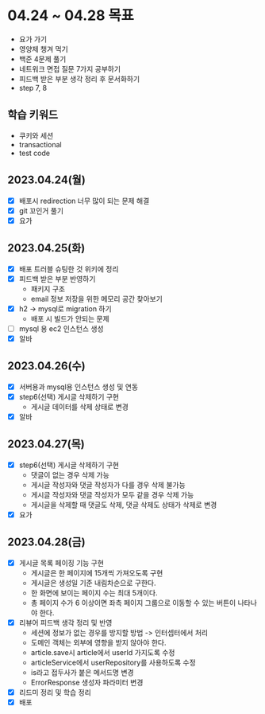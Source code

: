 # 04.24 ~ 04.28 목표
- 요가 가기
- 영양제 챙겨 먹기
- 백준 4문제 풀기
- 네트워크 면접 질문 7가지 공부하기
- 피드백 받은 부분 생각 정리 후 문서화하기
- step 7, 8

## 학습 키워드
- 쿠키와 세션
- transactional
- test code

## 2023.04.24(월)
- [x] 배포시 redirection 너무 많이 되는 문제 해결
- [x] git 꼬인거 풀기
- [x] 요가

## 2023.04.25(화)
- [x] 배포 트러블 슈팅한 것 위키에 정리
- [x] 피드백 받은 부분 반영하기
  - 패키지 구조
  - email 정보 저장을 위한 메모리 공간 찾아보기
- [x] h2 -> mysql로 migration 하기
  - 배포 시 빌드가 안되는 문제
- [ ] mysql 용 ec2 인스턴스 생성
- [x] 알바

## 2023.04.26(수)
- [x] 서버용과 mysql용 인스턴스 생성 및 연동
- [x] step6(선택) 게시글 삭제하기 구현
  - 게시글 데이터를 삭제 상태로 변경
- [x] 알바

## 2023.04.27(목)
- [x] step6(선택) 게시글 삭제하기 구현
  - 댓글이 없는 경우 삭제 가능
  - 게시글 작성자와 댓글 작성자가 다를 경우 삭제 불가능
  - 게시글 작성자와 댓글 작성자가 모두 같을 경우 삭제 가능
  - 게시글을 삭제할 때 댓글도 삭제, 댓글 삭제도 상태가 삭제로 변경
- [x] 요가

## 2023.04.28(금)
- [x] 게시글 목록 페이징 기능 구현
  - 게시글은 한 페이지에 15개씩 가져오도록 구현
  - 게시글은 생성일 기준 내림차순으로 구한다.
  - 한 화면에 보이는 페이지 수는 최대 5개이다.
  - 총 페이지 수가 6 이상이면 좌측 페이지 그룹으로 이동할 수 있는 버튼이 나타나야 한다.
- [x] 리뷰어 피드백 생각 정리 및 반영
  - 세션에 정보가 없는 경우를 방지할 방법 -> 인터셉터에서 처리
  - 도메인 객체는 외부에 영향을 받지 않아야 한다.
  - article.save시 article에서 userId 가지도록 수정
  - articleService에서 userRepository를 사용하도록 수정
  - is라고 접두사가 붙은 메서드명 변경
  - ErrorResponse 생성자 파라미터 변경
- [x] 리드미 정리 및 학습 정리
- [x] 배포

